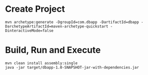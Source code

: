 # Create Project
```
mvn archetype:generate -DgroupId=com.dbapp -DartifactId=dbapp -DarchetypeArtifactId=maven-archetype-quickstart -DinteractiveMode=false
```

# Build, Run and Execute
```
mvn clean install assembly:single
java -jar target/dbapp-1.0-SNAPSHOT-jar-with-dependencies.jar
```
